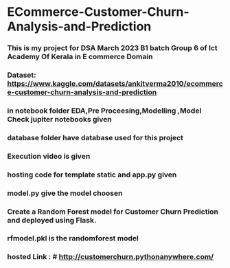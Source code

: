 # ECommerce-Customer-Churn-Analysis-and-Prediction
### This is my project for DSA March 2023 B1 batch Group 6 of Ict Academy Of Kerala in E commerce Domain

### Dataset: https://www.kaggle.com/datasets/ankitverma2010/ecommerce-customer-churn-analysis-and-prediction
### in notebook folder EDA,Pre Proceesing,Modelling ,Model Check jupiter notebooks given
### database folder have database used for this project
### Execution video is given
### hosting code for template static and app.py given
### model.py give the model choosen
### Create a Random Forest model for Customer Churn Prediction and deployed using Flask.
### rfmodel.pkl is the randomforest model

### hosted Link : # http://customerchurn.pythonanywhere.com/
